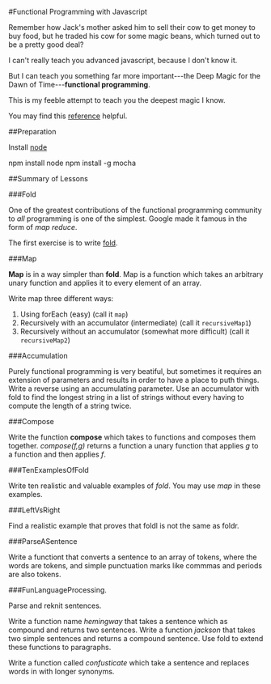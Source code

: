 #Functional Programming with Javascript


Remember how Jack's mother asked him to sell their 
cow to get money to buy food, but he traded his cow for some magic beans, which
turned out to be a pretty good deal?

I can't really teach you advanced javascript, because I don't know it.

But I can teach you something far more important---the Deep Magic 
for the Dawn of Time---**functional programming**.

This is my feeble attempt to teach you the deepest magic I know.

You may find this [reference](http://eloquentjavascript.net/2nd_edition/preview/05_higher_order.html) helpful.

##Preparation

Install [node](http://nodejs.org)

npm install node
npm install -g mocha


##Summary of Lessons

###Fold

One of the greatest contributions of the functional programming community
to *all* programming is one of the simplest.  Google made it famous 
in the form of *map reduce*.

The first exercise is to write [fold](http://en.wikipedia.org/wiki/Fold_(higher-order_function)).

###Map

**Map** is in a way simpler than **fold**.  Map is a function which takes an arbitrary unary 
function and applies it to every element of an array.

Write map three different ways:

1. Using forEach (easy) (call it `map`)
2. Recursively with an accumulator (intermediate) (call it `recursiveMap1`)
3. Recursively without an accumulator (somewhat more difficult) (call it `recursiveMap2`)

###Accumulation

Purely functional programming is very beatiful, but sometimes it requires an extension of parameters and results
in order to have a place to puth things.  Write a reverse using an accumulating parameter.
Use an accumulator with fold to find the longest string in a list of strings without every 
having to compute the length of a string twice.

###Compose

Write the function **compose** which takes to functions and composes them together.
*compose(f,g)* returns a function a unary function that applies *g* to a function and then applies *f*.

###TenExamplesOfFold

Write ten realistic and valuable examples of *fold*.  You may use *map* in these examples.

###LeftVsRight

Find a realistic example that proves that foldl is not the same as foldr.

###ParseASentence

Write a functiont that converts a sentence to an array of tokens, where the words are tokens, and simple punctuation marks like commmas and periods are also tokens.


###FunLanguageProcessing.

Parse and reknit sentences.

Write a function name *hemingway* that takes a sentence which as compound and returns 
two sentences.  Write a function *jackson* that takes two simple sentences and returns a compound 
sentence.  Use fold to extend these functions to paragraphs.

Write a function called *confusticate* which take a sentence and replaces words in with longer synonyms.




